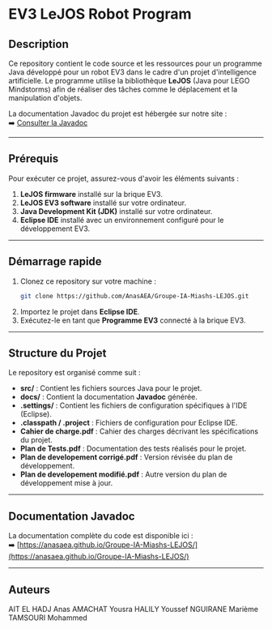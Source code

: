 # **EV3 LeJOS Robot Program**

## **Description**  
Ce repository contient le code source et les ressources pour un programme Java développé pour un robot EV3 dans le cadre d'un projet d'intelligence artificielle. Le programme utilise la bibliothèque **LeJOS** (Java pour LEGO Mindstorms) afin de réaliser des tâches comme le déplacement et la manipulation d'objets.  

La documentation Javadoc du projet est hébergée sur notre site :  
➡️ [Consulter la Javadoc](https://anasaea.github.io/Groupe-IA-Miashs-LEJOS/)

---

## **Prérequis**  

Pour exécuter ce projet, assurez-vous d'avoir les éléments suivants :  
1. **LeJOS firmware** installé sur la brique EV3.  
2. **LeJOS EV3 software** installé sur votre ordinateur.  
3. **Java Development Kit (JDK)** installé sur votre ordinateur.  
4. **Eclipse IDE** installé avec un environnement configuré pour le développement EV3.  

---

## **Démarrage rapide**  

1. Clonez ce repository sur votre machine :  
   ```bash
   git clone https://github.com/AnasAEA/Groupe-IA-Miashs-LEJOS.git
   ```  
2. Importez le projet dans **Eclipse IDE**.  
3. Exécutez-le en tant que **Programme EV3** connecté à la brique EV3.  

---

## **Structure du Projet**  

Le repository est organisé comme suit :  

- **src/** : Contient les fichiers sources Java pour le projet.  
- **docs/** : Contient la documentation **Javadoc** générée.  
- **.settings/** : Contient les fichiers de configuration spécifiques à l'IDE (Eclipse).  
- **.classpath / .project** : Fichiers de configuration pour Eclipse IDE.  
- **Cahier de charge.pdf** : Cahier des charges décrivant les spécifications du projet.  
- **Plan de Tests.pdf** : Documentation des tests réalisés pour le projet.  
- **Plan de developement corrigé.pdf** : Version révisée du plan de développement.  
- **Plan de developement modifié.pdf** : Autre version du plan de développement mise à jour.  

---

## **Documentation Javadoc**  
La documentation complète du code est disponible ici :  
➡️ [https://anasaea.github.io/Groupe-IA-Miashs-LEJOS/](https://anasaea.github.io/Groupe-IA-Miashs-LEJOS/)

---

## **Auteurs**  
AIT EL HADJ Anas
AMACHAT Yousra
HALILY Youssef
NGUIRANE Marième
TAMSOURI Mohammed

